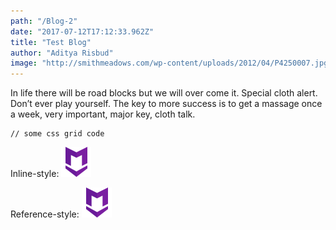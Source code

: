 ```yaml
---
path: "/Blog-2"
date: "2017-07-12T17:12:33.962Z"
title: "Test Blog"
author: "Aditya Risbud"
image: "http://smithmeadows.com/wp-content/uploads/2012/04/P4250007.jpg"
---
```


In life there will be road blocks but we will over come it. Special cloth alert. Don’t ever play yourself. The key to more success is to get a massage once a week, very important, major key, cloth talk.

<pre><code>// some css grid code </code></pre>

Inline-style:
![alt text](https://github.com/adam-p/markdown-here/raw/master/src/common/images/icon48.png 'Logo Title Text 1')

Reference-style:
![alt text][logo]

[logo]: https://github.com/adam-p/markdown-here/raw/master/src/common/images/icon48.png 'Logo Title Text 2'
